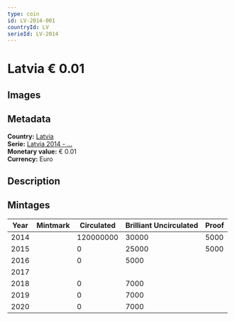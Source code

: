 ```yaml
---
type: coin
id: LV-2014-001
countryId: LV
serieId: LV-2014
---
```


# Latvia € 0.01

## Images


## Metadata

**Country:** [Latvia](../index.md)\
**Serie:** [Latvia 2014 - ...](index.md)\
**Monetary value:** € 0.01\
**Currency:** Euro

## Description


## Mintages

| Year | Mintmark | Circulated | Brilliant Uncirculated | Proof |
| ---- | -------- | ---------- | ---------------------- | ----- |
| 2014 |  | 120000000| 30000 | 5000 |
| 2015 |  | 0| 25000 | 5000 |
| 2016 |  | 0| 5000 |  |
| 2017 |  | |  |  |
| 2018 |  | 0| 7000 |  |
| 2019 |  | 0| 7000 |  |
| 2020 |  | 0| 7000 |  |
